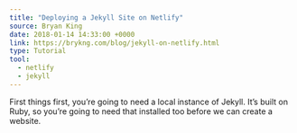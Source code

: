 ```yaml
---
title: "Deploying a Jekyll Site on Netlify"
source: Bryan King
date: 2018-01-14 14:33:00 +0000
link: https://brykng.com/blog/jekyll-on-netlify.html
type: Tutorial
tool:
  - netlify
  - jekyll
---
```

First things first, you’re going to need a local instance of Jekyll. It’s built on Ruby, so you’re going to need that installed too before we can create a website.





